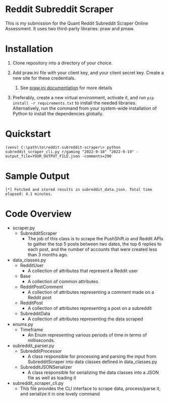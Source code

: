 # Reddit Subreddit Scraper
This is my submission for the Quant Reddit Subreddit Scraper Online Assessment. It uses two third-party libraries: praw and pmaw.

Installation
============
1. Clone repository into a directory of your choice.
2. Add praw.ini file with your client key, and your client secret key. Create a new site for these credentials.
    1. See [praw.ini documentation](praw.readthedocs.io/en/stable/getting_started/configuration/prawini.html) for more details
   
3.  Preferably, create a new virtual environment, activate it, and run `pip install -r requirements.txt` to install the needed libraries. Alternatively, run the command from your system-wide installation of Python to install the dependencies globally. 

Quickstart
==========
```
(venv) C:\path\to\reddit-subreddit-scraper\> python subreddit_scraper_cli.py r/gaming "2022-9-18" "2022-9-19" -output_file=YOUR_OUTPUT_FILE.json -comments=200
```
Sample Output
=============
`[*] Fetched and stored results in subreddit_data.json. Total time elapsed: 4.1 minutes.`

Code Overview
=============
- scraper.py
  - SubredditScraper
      - The job of this class is to scrape the PushShift.io and Reddit APIs to gather the top 5 posts between two dates, the top 6 replies to each post, and the number of accounts that were created less than 3 months ago.
- data_classes.py
  - RedditUser
    - A collection of attributes that represent a Reddit user
  - Base
    - A collection of common attributes
  - RedditPostComment
    - A collection of attributes representing a comment made on a Reddit post
  - RedditPost
    - A collection of attributes representing a post on a subreddit
  - SubredditData
    - A collection of attributes representing the data scraped
- enums.py
  - Timeframe
    - An Enum representing various periods of time in terms of milliseconds.
- subreddit_parser.py
  - SubredditProcessor
    - A class responsible for processing and parsing the input from SubredditScraper into data classes defined in data_classes.py
  - SubredditJSONSerializer
    - A class responsible for serializing the data classes into a JSON file as well as loading it
- subreddit_scraper_cli.py
    - This file provides the CLI interface to scrape data, process/parse it, and serialize it in one lovely command

